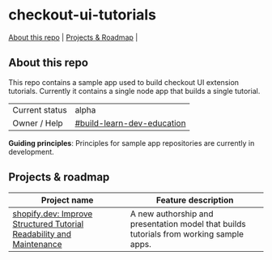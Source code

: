 # checkout-ui-tutorials

[About this repo](#about-this-repo) | [Projects & Roadmap](#projects--roadmap-optional) |

## About this repo

This repo contains a sample app used to build checkout UI extension tutorials. Currently it contains a single node app that builds a single tutorial.

|                |                                                                                    |
|----------------|------------------------------------------------------------------------------------|
| Current status | alpha                                                                              |
| Owner / Help   | [#build-learn-dev-education](https://shopify.slack.com/archives/C04SPRGUV1B)       |

**Guiding principles**: Principles for sample app repositories are currently in development.

## Projects & roadmap

| Project name                                                                                                        | Feature description                                                                     |
|---------------------------------------------------------------------------------------------------------------------|-----------------------------------------------------------------------------------------|
| [shopify.dev: Improve Structured Tutorial Readability and Maintenance](https://vault.shopify.io/gsd/projects/30243) | A new authorship and presentation model that builds tutorials from working sample apps. |